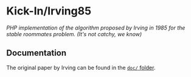 # Kick-In/Irving85
_PHP implementation of the algorithm proposed by Irving in 1985 for the stable roommates problem._
_(It's not catchy, we know)_

## Documentation
The original paper by Irving can be found in the [`doc/` folder](https://github.com/Kick-In/irving85/blob/master/doc/).
